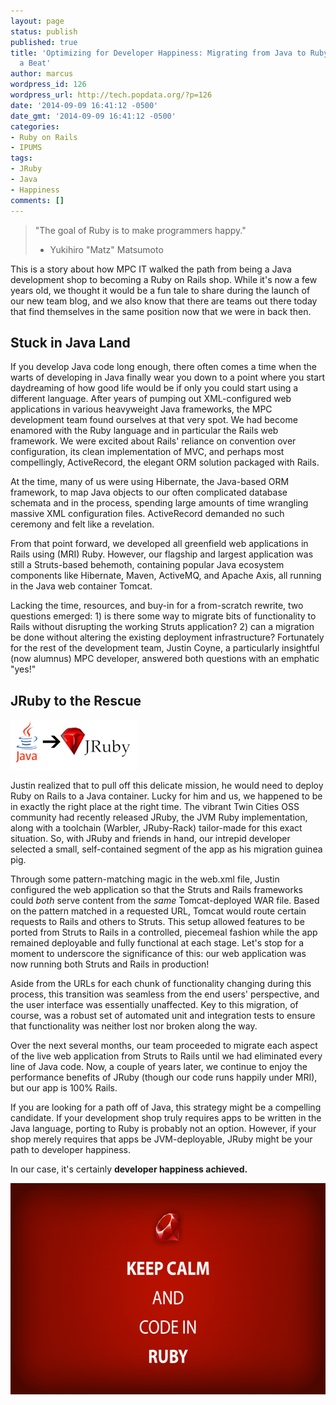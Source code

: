 ```yaml
---
layout: page
status: publish
published: true
title: 'Optimizing for Developer Happiness: Migrating from Java to Ruby Without Missing
  a Beat'
author: marcus
wordpress_id: 126
wordpress_url: http://tech.popdata.org/?p=126
date: '2014-09-09 16:41:12 -0500'
date_gmt: '2014-09-09 16:41:12 -0500'
categories:
- Ruby on Rails
- IPUMS
tags:
- JRuby
- Java
- Happiness
comments: []
---
```


>"The goal of Ruby is to make programmers happy."
> - Yukihiro "Matz" Matsumoto

This is a story about how MPC IT walked the path from being a Java development shop to becoming a Ruby on Rails shop.  While it's now a few years old, we thought it would be a fun tale to share during the launch of our new team blog, and we also know that there are teams out there today that find themselves in the same position now that we were in back then.

## Stuck in Java Land

If you develop Java code long enough, there often comes a time when the warts of developing in Java finally wear you down to a point where you start daydreaming of how good life would be if only you could start using a different language.  After years of pumping out XML-configured web applications in various heavyweight Java frameworks, the MPC development team found ourselves at that very spot.  We had become enamored with the Ruby language and in particular the Rails web framework. We were excited about Rails' reliance on convention over configuration, its clean implementation of MVC, and perhaps most compellingly, ActiveRecord, the elegant ORM solution packaged with Rails.

At the time, many of us were using Hibernate, the Java-based ORM framework, to map Java objects to our often complicated database schemata and in the process, spending large amounts of time wrangling massive XML configuration files. ActiveRecord demanded no such ceremony and felt like a revelation.

From that point forward, we developed all greenfield web applications in Rails using (MRI) Ruby. However, our flagship and largest application was still a Struts-based behemoth, containing popular Java ecosystem components like Hibernate, Maven, ActiveMQ, and Apache Axis, all running in the Java web container Tomcat.

Lacking the time, resources, and buy-in for a from-scratch rewrite, two questions emerged: 1) is there some way to migrate bits of functionality to Rails without disrupting the working Struts application? 2) can a migration be done without altering the existing deployment infrastructure? Fortunately for the rest of the development team, Justin Coyne, a particularly insightful (now alumnus) MPC developer, answered both questions with an emphatic "yes!"

## JRuby to the Rescue

<a href="/images/from_wp/java_jruby1.png"><img class="alignright wp-image-128 size-full" src="/images/from_wp/java_jruby1.png" alt="Java to Jruby" width="203" height="80" /></a>

Justin realized that to pull off this delicate mission, he would need to deploy Ruby on Rails to a Java container. Lucky for him and us, we happened to be in exactly the right place at the right time.  The vibrant Twin Cities OSS community had recently released JRuby, the JVM Ruby implementation, along with a toolchain (Warbler, JRuby-Rack) tailor-made for this exact situation. So, with JRuby and friends in hand, our intrepid developer selected a small, self-contained segment of the app as his migration guinea pig.

Through some pattern-matching magic in the web.xml file, Justin configured the web application so that the Struts and Rails frameworks could <em>both</em> serve content from the <em>same</em> Tomcat-deployed WAR file. Based on the pattern matched in a requested URL, Tomcat would route certain requests to Rails and others to Struts. This setup allowed features to be ported from Struts to Rails in a controlled, piecemeal fashion while the app remained deployable and fully functional at each stage.  Let's stop for a moment to underscore the significance of this: our web application was now running both Struts and Rails in production!

Aside from the URLs for each chunk of functionality changing during this process, this transition was seamless from the end users' perspective, and the user interface was essentially unaffected. Key to this migration, of course, was a robust set of automated unit and integration tests to ensure that functionality was neither lost nor broken along the way.

Over the next several months, our team proceeded to migrate each aspect of the live web application from Struts to Rails until we had eliminated every line of Java code. Now, a couple of years later, we continue to enjoy the performance benefits of JRuby (though our code runs happily under MRI), but our app is 100% Rails.

If you are looking for a path off of Java, this strategy might be a compelling candidate.  If your development shop truly requires apps to be written in the Java language, porting to Ruby is probably not an option. However, if your shop merely requires that apps be JVM-deployable, JRuby might be your path to developer happiness.

In our case, it's certainly <strong>developer happiness achieved.</strong>

<a href="/images/from_wp/keep-calm-code-in-ruby-e1411412083867.png"><img class="alignnone size-full wp-image-140" src="/images/from_wp/keep-calm-code-in-ruby-e1411412083867.png" alt="keep-calm-code-in-ruby" width="600" height="338" /></a>

